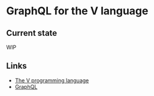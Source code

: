 # GraphQL for the V language

## Current state

WIP

## Links

- [The V programming language](https://vlang.io/)
- [GraphQL](https://graphql.org/)
